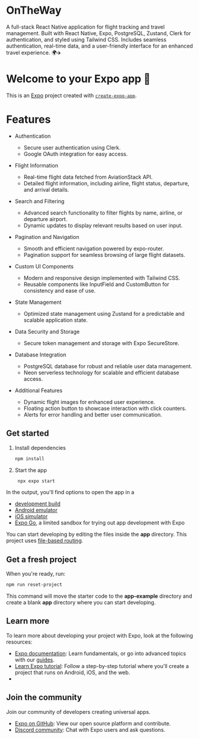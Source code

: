 # OnTheWay
A full-stack React Native application for flight tracking and travel management. Built with React Native, Expo, PostgreSQL, Zustand, Clerk for authentication, and styled using Tailwind CSS. Includes seamless authentication, real-time data, and a user-friendly interface for an enhanced travel experience. 🌍✈️

# Welcome to your Expo app 👋

This is an [Expo](https://expo.dev) project created with [`create-expo-app`](https://www.npmjs.com/package/create-expo-app).


# Features

* Authentication
  * Secure user authentication using Clerk.
  * Google OAuth integration for easy access.

* Flight Information
  * Real-time flight data fetched from AviationStack API.
  * Detailed flight information, including airline, flight status, departure, and arrival details.

* Search and Filtering
  * Advanced search functionality to filter flights by name, airline, or departure airport.
  * Dynamic updates to display relevant results based on user input.

* Pagination and Navigation
  * Smooth and efficient navigation powered by expo-router.
  * Pagination support for seamless browsing of large flight datasets.

* Custom UI Components
  * Modern and responsive design implemented with Tailwind CSS.
  * Reusable components like InputField and CustomButton for consistency and ease of use.
  
* State Management
  * Optimized state management using Zustand for a predictable and scalable application state.

* Data Security and Storage
  * Secure token management and storage with Expo SecureStore.

* Database Integration
  * PostgreSQL database for robust and reliable user data management.
  * Neon serverless technology for scalable and efficient database access.

* Additional Features
  * Dynamic flight images for enhanced user experience.
  * Floating action button to showcase interaction with click counters.
  * Alerts for error handling and better user communication.


## Get started

1. Install dependencies

   ```bash
   npm install
   ```

2. Start the app

   ```bash
    npx expo start
   ```

In the output, you'll find options to open the app in a

- [development build](https://docs.expo.dev/develop/development-builds/introduction/)
- [Android emulator](https://docs.expo.dev/workflow/android-studio-emulator/)
- [iOS simulator](https://docs.expo.dev/workflow/ios-simulator/)
- [Expo Go](https://expo.dev/go), a limited sandbox for trying out app development with Expo

You can start developing by editing the files inside the **app** directory. This project uses [file-based routing](https://docs.expo.dev/router/introduction).


## Get a fresh project

When you're ready, run:

```bash
npm run reset-project
```

This command will move the starter code to the **app-example** directory and create a blank **app** directory where you can start developing.


## Learn more

To learn more about developing your project with Expo, look at the following resources:

- [Expo documentation](https://docs.expo.dev/): Learn fundamentals, or go into advanced topics with our [guides](https://docs.expo.dev/guides).
- [Learn Expo tutorial](https://docs.expo.dev/tutorial/introduction/): Follow a step-by-step tutorial where you'll create a project that runs on Android, iOS, and the web.
- 

## Join the community

Join our community of developers creating universal apps.

- [Expo on GitHub](https://github.com/expo/expo): View our open source platform and contribute.
- [Discord community](https://chat.expo.dev): Chat with Expo users and ask questions.

